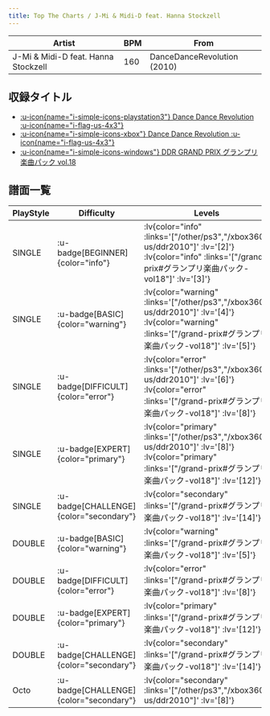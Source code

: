 ```yaml
---
title: Top The Charts / J-Mi & Midi-D feat. Hanna Stockzell
---
```


|Artist|BPM|From|
|------|---|----|
|J-Mi & Midi-D feat. Hanna Stockzell|160|DanceDanceRevolution (2010)|

## 収録タイトル

- [ :u-icon{name="i-simple-icons-playstation3"} Dance Dance Revolution :u-icon{name="i-flag-us-4x3"} ](/other/ps3)
- [ :u-icon{name="i-simple-icons-xbox"} Dance Dance Revolution :u-icon{name="i-flag-us-4x3"} ](/xbox360-us/ddr2010)
- [ :u-icon{name="i-simple-icons-windows"} DDR GRAND PRIX グランプリ楽曲パック vol.18](/grand-prix#グランプリ楽曲パック-vol18)

## 譜面一覧

|PlayStyle|Difficulty|Levels|Notes|Movie|
|---------|----------|------|-----|-----|
|SINGLE| :u-badge[BEGINNER]{color="info"} | :lv{color="info" :links='["/other/ps3","/xbox360-us/ddr2010"]' :lv='[2]'}  :lv{color="info" :links='["/grand-prix#グランプリ楽曲パック-vol18"]' :lv='[3]'} |98/0||
|SINGLE| :u-badge[BASIC]{color="warning"} | :lv{color="warning" :links='["/other/ps3","/xbox360-us/ddr2010"]' :lv='[4]'}  :lv{color="warning" :links='["/grand-prix#グランプリ楽曲パック-vol18"]' :lv='[5]'} |133/10||
|SINGLE| :u-badge[DIFFICULT]{color="error"} | :lv{color="error" :links='["/other/ps3","/xbox360-us/ddr2010"]' :lv='[6]'}  :lv{color="error" :links='["/grand-prix#グランプリ楽曲パック-vol18"]' :lv='[8]'} |230/15||
|SINGLE| :u-badge[EXPERT]{color="primary"} | :lv{color="primary" :links='["/other/ps3","/xbox360-us/ddr2010"]' :lv='[8]'}  :lv{color="primary" :links='["/grand-prix#グランプリ楽曲パック-vol18"]' :lv='[12]'} |304/22||
|SINGLE| :u-badge[CHALLENGE]{color="secondary"} | :lv{color="secondary" :links='["/grand-prix#グランプリ楽曲パック-vol18"]' :lv='[14]'} |426/19(22)||
|DOUBLE| :u-badge[BASIC]{color="warning"} | :lv{color="warning" :links='["/grand-prix#グランプリ楽曲パック-vol18"]' :lv='[5]'} |134/10||
|DOUBLE| :u-badge[DIFFICULT]{color="error"} | :lv{color="error" :links='["/grand-prix#グランプリ楽曲パック-vol18"]' :lv='[8]'} |231/15||
|DOUBLE| :u-badge[EXPERT]{color="primary"} | :lv{color="primary" :links='["/grand-prix#グランプリ楽曲パック-vol18"]' :lv='[12]'} |302/24||
|DOUBLE| :u-badge[CHALLENGE]{color="secondary"} | :lv{color="secondary" :links='["/grand-prix#グランプリ楽曲パック-vol18"]' :lv='[14]'} |401/21(22)||
|Octo| :u-badge[CHALLENGE]{color="secondary"} | :lv{color="secondary" :links='["/other/ps3","/xbox360-us/ddr2010"]' :lv='[8]'} |||
